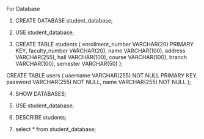 For Database


1. CREATE DATABASE student_database;

2. USE student_database;

3. CREATE TABLE students (
  enrollment_number VARCHAR(20) PRIMARY KEY,
  faculty_number VARCHAR(20),
  name VARCHAR(100),
  address VARCHAR(255),
  hall VARCHAR(100),
  course VARCHAR(100),
  branch VARCHAR(100),
  semester VARCHAR(50)
);

CREATE TABLE users (
    username VARCHAR(255) NOT NULL PRIMARY KEY,
    password VARCHAR(255) NOT NULL,
    name VARCHAR(255) NOT NULL
);


4. SHOW DATABASES;

5. USE student_database;

6. DESCRIBE students;

7. select * from student_database;
